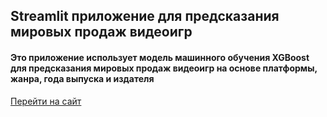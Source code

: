 ## Streamlit приложение для предсказания мировых продаж видеоигр
#### Это приложение использует модель машинного обучения XGBoost для предсказания мировых продаж видеоигр на основе платформы, жанра, года выпуска и издателя
 [Перейти на сайт](http://158.160.192.152:8001/)
